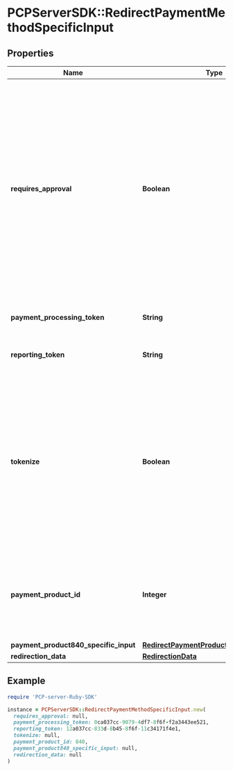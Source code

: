 # PCPServerSDK::RedirectPaymentMethodSpecificInput

## Properties

| Name | Type | Description | Notes |
| ---- | ---- | ----------- | ----- |
| **requires_approval** | **Boolean** | * true &#x3D; the payment requires approval before the funds will be captured using the Approve payment or Capture payment API * false &#x3D; the payment does not require approval, and the funds will be captured automatically  If the parameter is not provided in the request, the default value will be true | [optional] |
| **payment_processing_token** | **String** | ID of the token to use to create the payment. | [optional] |
| **reporting_token** | **String** | Token to identify the card in the reporting. | [optional][readonly] |
| **tokenize** | **Boolean** | Indicates if this transaction should be tokenized   * true - Tokenize the transaction.   * false - Do not tokenize the transaction, unless it would be tokenized by other means such as auto- tokenization of recurring payments. example: false | [optional] |
| **payment_product_id** | **Integer** | Payment product identifier - please check product documentation for a full overview of possible values. | [optional] |
| **payment_product840_specific_input** | [**RedirectPaymentProduct840SpecificInput**](RedirectPaymentProduct840SpecificInput.md) |  | [optional] |
| **redirection_data** | [**RedirectionData**](RedirectionData.md) |  | [optional] |

## Example

```ruby
require 'PCP-server-Ruby-SDK'

instance = PCPServerSDK::RedirectPaymentMethodSpecificInput.new(
  requires_approval: null,
  payment_processing_token: 0ca037cc-9079-4df7-8f6f-f2a3443ee521,
  reporting_token: 12a037cc-833d-8b45-8f6f-11c34171f4e1,
  tokenize: null,
  payment_product_id: 840,
  payment_product840_specific_input: null,
  redirection_data: null
)
```

